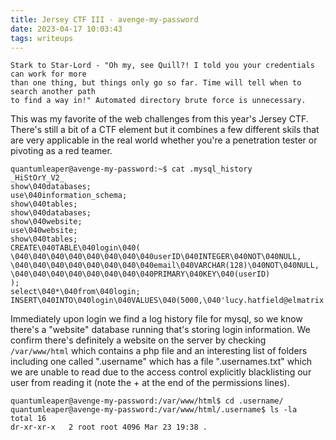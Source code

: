 ```yaml
---
title: Jersey CTF III - avenge-my-password
date: 2023-04-17 10:03:43
tags: writeups
---
```


```
Stark to Star-Lord - "Oh my, see Quill?! I told you your credentials can work for more 
than one thing, but things only go so far. Time will tell when to search another path 
to find a way in!" Automated directory brute force is unnecessary.
```

This was my favorite of the web challenges from this year's Jersey CTF. There's still a bit of a CTF element but it combines a few different skils that are very applicable in the real world whether you're a penetration tester or pivoting as a red teamer. 

```
quantumleaper@avenge-my-password:~$ cat .mysql_history
_HiStOrY_V2_
show\040databases;
use\040information_schema;
show\040tables;
show\040databases;
show\040website;
use\040website;
show\040tables;
CREATE\040TABLE\040login\040(
\040\040\040\040\040\040\040\040userID\040INTEGER\040NOT\040NULL,
\040\040\040\040\040\040\040\040email\040VARCHAR(128)\040NOT\040NULL,
\040\040\040\040\040\040\040\040PRIMARY\040KEY\040(userID)
);
select\040*\040from\040login;
INSERT\040INTO\040login\040VALUES\040(5000,\040'lucy.hatfield@elmatrix.com',\040'75a9d701d4b530645c35c277ba6bf0ef');
```

Immediately upon login we find a log history file for mysql, so we know there's a "website" database running that's storing login information. We confirm there's definitely a website on the server by checking `/var/www/html` which contains a php file and an interesting list of folders including one called ".username" which has a file ".usernames.txt" which we are unable to read due to the access control explicitly blacklisting our user from reading it (note the + at the end of the permissions lines).

```
quantumleaper@avenge-my-password:/var/www/html$ cd .username/
quantumleaper@avenge-my-password:/var/www/html/.username$ ls -la
total 16
dr-xr-xr-x   2 root root 4096 Mar 23 19:38 .
